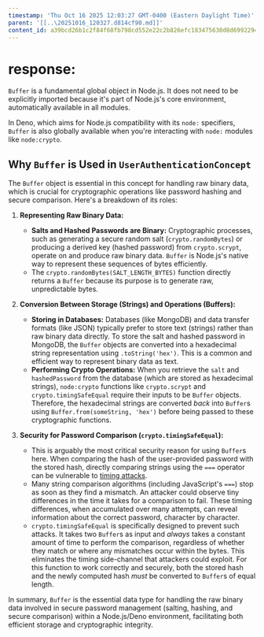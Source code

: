 ```yaml
---
timestamp: 'Thu Oct 16 2025 12:03:27 GMT-0400 (Eastern Daylight Time)'
parent: '[[..\20251016_120327.d814cf90.md]]'
content_id: a39bcd26b1c2f84f68fb798cd552e22c2b826efc183475630d8d699229455cec
---
```


# response:

`Buffer` is a fundamental global object in Node.js. It does not need to be explicitly imported because it's part of Node.js's core environment, automatically available in all modules.

In Deno, which aims for Node.js compatibility with its `node:` specifiers, `Buffer` is also globally available when you're interacting with `node:` modules like `node:crypto`.

## Why `Buffer` is Used in `UserAuthenticationConcept`

The `Buffer` object is essential in this concept for handling raw binary data, which is crucial for cryptographic operations like password hashing and secure comparison. Here's a breakdown of its roles:

1. **Representing Raw Binary Data:**
   * **Salts and Hashed Passwords are Binary:** Cryptographic processes, such as generating a secure random salt (`crypto.randomBytes`) or producing a derived key (hashed password) from `crypto.scrypt`, operate on and produce raw binary data. `Buffer` is Node.js's native way to represent these sequences of bytes efficiently.
   * The `crypto.randomBytes(SALT_LENGTH_BYTES)` function directly returns a `Buffer` because its purpose is to generate raw, unpredictable bytes.

2. **Conversion Between Storage (Strings) and Operations (Buffers):**
   * **Storing in Databases:** Databases (like MongoDB) and data transfer formats (like JSON) typically prefer to store text (strings) rather than raw binary data directly. To store the salt and hashed password in MongoDB, the `Buffer` objects are converted into a hexadecimal string representation using `.toString('hex')`. This is a common and efficient way to represent binary data as text.
   * **Performing Crypto Operations:** When you retrieve the `salt` and `hashedPassword` from the database (which are stored as hexadecimal strings), `node:crypto` functions like `crypto.scrypt` and `crypto.timingSafeEqual` require their inputs to be `Buffer` objects. Therefore, the hexadecimal strings are converted *back* into `Buffer`s using `Buffer.from(someString, 'hex')` before being passed to these cryptographic functions.

3. **Security for Password Comparison (`crypto.timingSafeEqual`):**
   * This is arguably the most critical security reason for using `Buffer`s here. When comparing the hash of the user-provided password with the stored hash, directly comparing strings using the `===` operator can be vulnerable to [timing attacks](https://en.wikipedia.org/wiki/Timing_attack).
   * Many string comparison algorithms (including JavaScript's `===`) stop as soon as they find a mismatch. An attacker could observe tiny differences in the time it takes for a comparison to fail. These timing differences, when accumulated over many attempts, can reveal information about the correct password, character by character.
   * `crypto.timingSafeEqual` is specifically designed to prevent such attacks. It takes two `Buffer`s as input and *always* takes a constant amount of time to perform the comparison, regardless of whether they match or where any mismatches occur within the bytes. This eliminates the timing side-channel that attackers could exploit. For this function to work correctly and securely, both the stored hash and the newly computed hash *must* be converted to `Buffer`s of equal length.

In summary, `Buffer` is the essential data type for handling the raw binary data involved in secure password management (salting, hashing, and secure comparison) within a Node.js/Deno environment, facilitating both efficient storage and cryptographic integrity.
